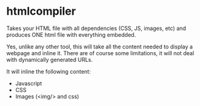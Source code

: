 # htmlcompiler
Takes your HTML file with all dependencies (CSS, JS, images, etc) and produces ONE html file with everything embedded.

Yes, unlike any other tool, this will take all the content needed to display a webpage and inline it. There are of course some limitations, it will not deal with dynamically generated URLs.

It will inline the following content:
- Javascript
- CSS
- Images (&lt;img/&gt; and css)
